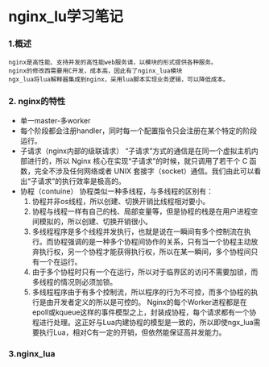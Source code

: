 # nginx_lu学习笔记
### 1.概述
    nginx是高性能、支持并发的高性能web服务请，以模块的形式提供各种服务。
    nginx的修改西需要用C开发，成本高，因此有了nginx_lua模块
    ngx_lua将lua解释器集成到nginx，采用lua脚本实现业务逻辑，可以降低成本。
### 2. nginx的特性

- 单一master-多worker
- 每个阶段都会注册handler，同时每一个配置指令只会注册在某个特定的阶段运行。
- 子请求（nginx内部的级联请求）
    “子请求”方式的通信是在同一个虚拟主机内部进行的，所以 Nginx 核心在实现“子请求”的时候，就只调用了若干个 C 函数，完全不涉及任何网络或者 UNIX 套接字（socket）通信。我们由此可以看出“子请求”的执行效率是极高的。
- 协程（contuine）
    协程类似一种多线程，与多线程的区别有：
    1. 协程并非os线程，所以创建、切换开销比线程相对要小。
    2. 协程与线程一样有自己的栈、局部变量等，但是协程的栈是在用户进程空间模拟的，所以创建、切换开销很小。
    3. 多线程程序是多个线程并发执行，也就是说在一瞬间有多个控制流在执行。而协程强调的是一种多个协程间协作的关系，只有当一个协程主动放弃执行权，另一个协程才能获得执行权，所以在某一瞬间，多个协程间只有一个在运行。
    4. 由于多个协程时只有一个在运行，所以对于临界区的访问不需要加锁，而多线程的情况则必须加锁。
    5. 多线程程序由于有多个控制流，所以程序的行为不可控，而多个协程的执行是由开发者定义的所以是可控的。
    Nginx的每个Worker进程都是在epoll或kqueue这样的事件模型之上，封装成协程，每个请求都有一个协程进行处理。这正好与Lua内建协程的模型是一致的，所以即使ngx_lua需要执行Lua，相对C有一定的开销，但依然能保证高并发能力。
### 3.nginx_lua

